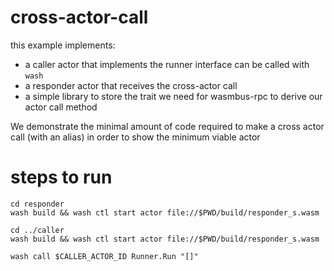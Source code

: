 # cross-actor-call
this example implements:
- a caller actor that implements the runner interface can be called with `wash`
- a responder actor that receives the cross-actor call
- a simple library to store the trait we need for wasmbus-rpc to derive our actor call method

We demonstrate the minimal amount of code required to make a cross actor call (with an alias) in order to show the minimum viable actor

# steps to run
```
cd responder
wash build && wash ctl start actor file://$PWD/build/responder_s.wasm

cd ../caller
wash build && wash ctl start actor file://$PWD/build/responder_s.wasm

wash call $CALLER_ACTOR_ID Runner.Run "[]"
```
